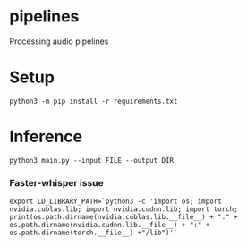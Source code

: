 # pipelines
Processing audio pipelines

# Setup

```
python3 -m pip install -r requirements.txt
```

# Inference

```
python3 main.py --input FILE --output DIR
```

### Faster-whisper issue

```
export LD_LIBRARY_PATH=`python3 -c 'import os; import nvidia.cublas.lib; import nvidia.cudnn.lib; import torch; print(os.path.dirname(nvidia.cublas.lib.__file__) + ":" + os.path.dirname(nvidia.cudnn.lib.__file__) + ":" + os.path.dirname(torch.__file__) +"/lib")'`
```